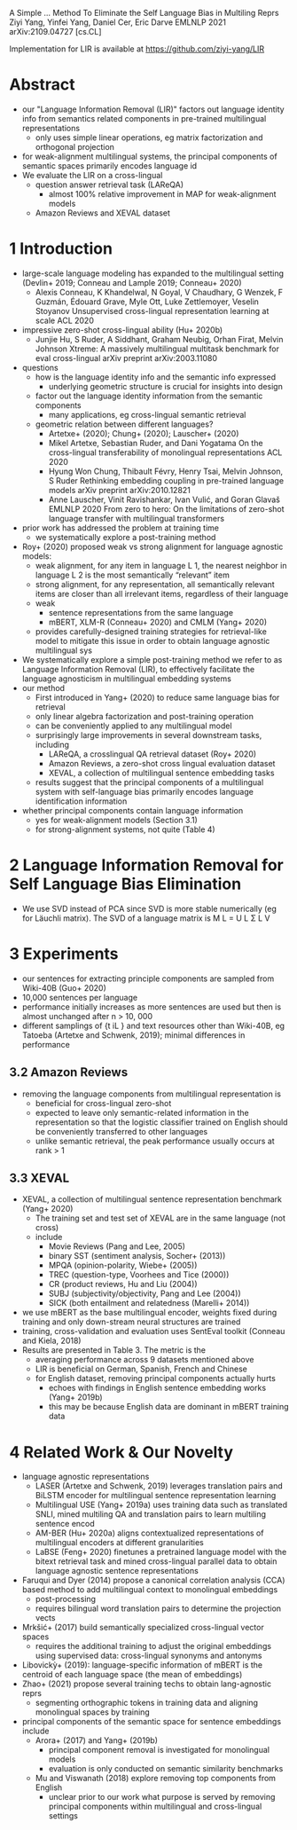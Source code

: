 A Simple ... Method To Eliminate the Self Language Bias in Multiling Reprs
Ziyi Yang, Yinfei Yang, Daniel Cer, Eric Darve
EMLNLP 2021 arXiv:2109.04727 [cs.CL]

Implementation for LIR is available at https://github.com/ziyi-yang/LIR

# Abstract

* our "Language Information Removal (LIR)" factors out language identity info
  from semantics related components in pre-trained multilingual representations 
  * only uses simple linear operations,
    eg matrix factorization and orthogonal projection
* for weak-alignment multilingual systems, the
  principal components of semantic spaces primarily encodes language id
* We evaluate the LIR on a cross-lingual
  * question answer retrieval task (LAReQA)
    * almost 100% relative improvement in MAP for weak-alignment models
  * Amazon Reviews and XEVAL dataset

# 1 Introduction

* large-scale language modeling has expanded to the multilingual setting
  (Devlin+ 2019; Conneau and Lample 2019; Conneau+ 2020)
  * Alexis Conneau, K Khandelwal, N Goyal, V Chaudhary, G Wenzek, F Guzmán,
      Édouard Grave, Myle Ott, Luke Zettlemoyer, Veselin Stoyanov
    Unsupervised cross-lingual representation learning at scale
    ACL 2020
* impressive zero-shot cross-lingual ability (Hu+ 2020b)
  * Junjie Hu, S Ruder, A Siddhant, Graham Neubig, Orhan Firat, Melvin Johnson
    Xtreme: A massively multilingual multitask benchmark for eval cross-lingual
    arXiv preprint arXiv:2003.11080
* questions
  * how is the language identity info and the semantic info expressed
    * underlying geometric structure is crucial for insights into design
  * factor out the language identity information from the semantic components
    * many applications, eg cross-lingual semantic retrieval
  * geometric relation between different languages?
    * Artetxe+ (2020); Chung+ (2020); Lauscher+ (2020)
    * Mikel Artetxe, Sebastian Ruder, and Dani Yogatama
      On the cross-lingual transferability of monolingual representations
      ACL 2020
    * Hyung Won Chung, Thibault Févry, Henry Tsai, Melvin Johnson, S Ruder
      Rethinking embedding coupling in pre-trained language models
      arXiv preprint arXiv:2010.12821
    * Anne Lauscher, Vinit Ravishankar, Ivan Vulić, and Goran Glavaš
      EMLNLP 2020
      From zero to hero: On the limitations of zero-shot language transfer
        with multilingual transformers
* prior work has addressed the problem at training time
  * we systematically explore a post-training method
* Roy+ (2020) proposed weak vs strong alignment for language agnostic models:
  * weak alignment, for any item in language L 1, the nearest neighbor in
    language L 2 is the most semantically “relevant” item
  * strong alignment, for any representation, all semantically relevant items
    are closer than all irrelevant items, regardless of their language
  * weak
    * sentence representations from the same language
    * mBERT, XLM-R (Conneau+ 2020) and CMLM (Yang+ 2020)
  * provides carefully-designed training strategies for retrieval-like model to
    mitigate this issue in order to obtain language agnostic multilingual sys
* We systematically explore a simple post-training method we refer to as
  Language Information Removal (LIR), to effectively facilitate the language
  agnosticism in multilingual embedding systems
* our method
  * First introduced in Yang+ (2020) to reduce same language bias for retrieval
  * only linear algebra factorization and post-training operation
  * can be conveniently applied to any multilingual model
  * surprisingly large improvements in several downstream tasks, including
    * LAReQA, a crosslingual QA retrieval dataset (Roy+ 2020)
    * Amazon Reviews, a zero-shot cross lingual evaluation dataset
    * XEVAL, a collection of multilingual sentence embedding tasks
  * results suggest that the principal components of a multilingual system with
    self-language bias primarily encodes language identification information
* whether principal components contain language information
  * yes for weak-alignment models (Section 3.1)
  * for strong-alignment systems, not quite (Table 4)

# 2 Language Information Removal for Self Language Bias Elimination

* We use SVD instead of PCA since SVD is more stable numerically (eg for
  Läuchli matrix). The SVD of a language matrix is M L = U L Σ L V

# 3 Experiments

* our sentences for extracting principle components are sampled from Wiki-40B
  (Guo+ 2020)
* 10,000 sentences per language
* performance initially increases as more sentences are used but
  then is almost unchanged after n > 10, 000
* different samplings of {t iL } and text resources other than Wiki-40B,
  eg Tatoeba (Artetxe and Schwenk, 2019); minimal differences in performance

## 3.2 Amazon Reviews

* removing the language components from multilingual representation is
  * beneficial for cross-lingual zero-shot
  * expected to leave only semantic-related information in the representation
    so that the logistic classifier trained on English should be conveniently
    transferred to other languages
  * unlike semantic retrieval, the peak performance usually occurs at rank > 1

## 3.3 XEVAL

* XEVAL, a collection of multilingual sentence representation benchmark
  (Yang+ 2020)
  * The training set and test set of XEVAL are in the same language (not cross)
  * include
    * Movie Reviews (Pang and Lee, 2005)
    * binary SST (sentiment analysis, Socher+ (2013))
    * MPQA (opinion-polarity, Wiebe+ (2005))
    * TREC (question-type, Voorhees and Tice (2000))
    * CR (product reviews, Hu and Liu (2004))
    * SUBJ (subjectivity/objectivity, Pang and Lee (2004))
    * SICK (both entailment and relatedness (Marelli+ 2014))
* we use mBERT as the base multilingual encoder, weights fixed during training
  and only down-stream neural structures are trained
* training, cross-validation and evaluation uses SentEval toolkit
  (Conneau and Kiela, 2018)
* Results are presented in Table 3. The metric is the
  * averaging performance across 9 datasets mentioned above
  * LIR is beneficial on German, Spanish, French and Chinese
  * for English dataset, removing principal components actually hurts
    * echoes with findings in English sentence embedding works (Yang+ 2019b)
    * this may be because English data are dominant in mBERT training data

# 4 Related Work & Our Novelty

* language agnostic representations
  * LASER (Artetxe and Schwenk, 2019) leverages translation pairs and BiLSTM
    encoder for multilingual sentence representation learning
  * Multilingual USE (Yang+ 2019a) uses training data such as translated SNLI,
    mined multiling QA and translation pairs to learn multiling sentence encod
  * AM-BER (Hu+ 2020a) aligns contextualized representations of multilingual
    encoders at different granularities
  * LaBSE (Feng+ 2020) finetunes a pretrained language model
    with the bitext retrieval task and mined cross-lingual parallel data
    to obtain language agnostic sentence representations
* Faruqui and Dyer (2014) propose a canonical correlation analysis (CCA) based
  method to add multilingual context to monolingual embeddings
  * post-processing 
  * requires bilingual word translation pairs to determine the projection vects
* Mrkšić+ (2017) build semantically specialized cross-lingual vector spaces
  * requires the additional training to adjust the original embeddings using
    supervised data: cross-lingual synonyms and antonyms
* Libovickỳ+ (2019): language-specific information of mBERT is the centroid of
  each language space (the mean of embeddings)
* Zhao+ (2021) propose several training techs to obtain lang-agnostic reprs
  * segmenting orthographic tokens in training data and
    aligning monolingual spaces by training
* principal components of the semantic space for sentence embeddings include
  * Arora+ (2017) and Yang+ (2019b)
    * principal component removal is investigated for monolingual models
    * evaluation is only conducted on semantic similarity benchmarks
  * Mu and Viswanath (2018) explore removing top components from English
    * unclear prior to our work what purpose is served by removing principal
      components within multilingual and cross-lingual settings
